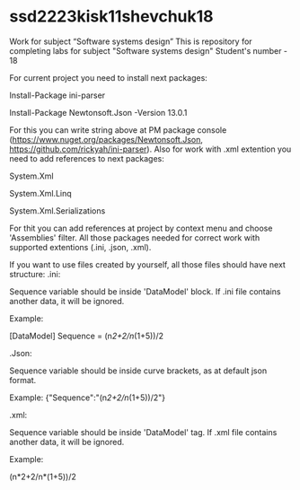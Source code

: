 # ssd2223kisk11shevchuk18
Work for subject “Software systems design”
This is repository for completing labs for subject "Software systems design"
Student's number - 18

For current project you need to install next packages:

Install-Package ini-parser

Install-Package Newtonsoft.Json -Version 13.0.1

For this you can write string above at PM package console (https://www.nuget.org/packages/Newtonsoft.Json, https://github.com/rickyah/ini-parser).
Also for work with .xml extention you need to add references to next packages:

System.Xml

System.Xml.Linq

System.Xml.Serializations

For thit you can add references at project by context menu and choose 'Assemblies' filter.
All those packages needed for correct work with supported extentions (.ini, .json, .xml).

If you want to use files created by yourself, all those files should have next structure:
.ini:

Sequence variable should be inside 'DataModel' block. If .ini file contains another data, it will be ignored.

Example:

[DataModel]
Sequence = (n*2+2/n*(1+5))/2

.Json:

Sequence variable should be inside curve brackets, as at default json format.

Example:
{"Sequence":"(n*2+2/n*(1+5))/2"}

.xml:

Sequence variable should be inside 'DataModel' tag. If .xml file contains another data, it will be ignored.

Example:

<?xml version="1.0"?>
<DataModel xmlns:xsi="http://www.w3.org/2001/XMLSchema-instance" xmlns:xsd="http://www.w3.org/2001/XMLSchema">
  <Sequence>(n*2+2/n*(1+5))/2</Sequence>
</DataModel>
